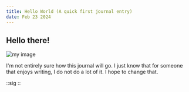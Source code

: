 ```yaml
---
title: Hello World (A quick first journal entry)
date: Feb 23 2024
---
```


## Hello there!

![my image](/images/journal-image.webp)

I'm not entirely sure how this journal will go. I just know that for someone that enjoys writing, I do not do a lot of it. I hope to change that.

::sig
::
